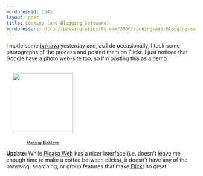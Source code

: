 ```yaml
---
wordpressid: 1545
layout: post
title: Cooking (and Blogging Software)
wordpressurl: http://passingcuriosity.com/2006/cooking-and-blogging-software/
---
```

I made some <a href="http://en.wikipedia.org/wiki/Baklava">baklava</a> yesterday and, as I do occasionally, I took some photographs of the process and posted them on Flickr. I just noticed that Google have a photo web-site too, so I'm posting this as a demo.

<div style="text-align:center; width:194px; font-family:arial,sans-serif;font-size:83%;"><div style="height:194px;background:url(http://picasaweb.google.com/f/img/transparent_album_background.gif) no-repeat left;"><a href="http://picasaweb.google.com/thsutton/MakingBaklava"><img src="http://lh4.google.com/thsutton/RVxMaNj4ABE/AAAAAAAAABo/c5tVRrqAanM/s160-c/MakingBaklava.jpg" width="160" height="160" style="border:none;padding:0px;margin-top:16px;"></a></div><a href="http://picasaweb.google.com/thsutton/MakingBaklava"><div style="color:#4D4D4D;font-weight:bold;text-decoration:none;">Making Baklava</div></a><div style="color:#808080"></div></div>

**Update:** While <a href="http://picasaweb.google.com/">Picasa Web</a> has a nicer interface (i.e. doesn't leave me enough time to make a coffee between clicks), it doesn't have any of the browsing, searching, or group features that make <a href="http://flickr.com/">Flickr</a> so great.
